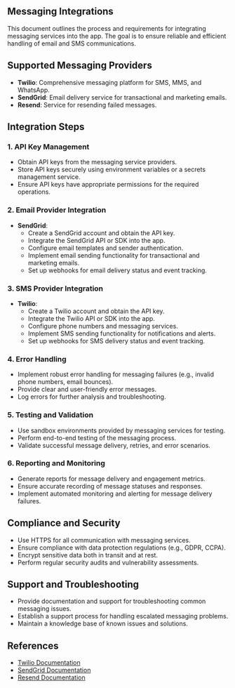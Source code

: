 ## Messaging Integrations

This document outlines the process and requirements for integrating messaging services into the app. The goal is to ensure reliable and efficient handling of email and SMS communications.

## Supported Messaging Providers
- **Twilio**: Comprehensive messaging platform for SMS, MMS, and WhatsApp.
- **SendGrid**: Email delivery service for transactional and marketing emails.
- **Resend**: Service for resending failed messages.

## Integration Steps

### 1. API Key Management
- Obtain API keys from the messaging service providers.
- Store API keys securely using environment variables or a secrets management service.
- Ensure API keys have appropriate permissions for the required operations.

### 2. Email Provider Integration
- **SendGrid**:
  - Create a SendGrid account and obtain the API key.
  - Integrate the SendGrid API or SDK into the app.
  - Configure email templates and sender authentication.
  - Implement email sending functionality for transactional and marketing emails.
  - Set up webhooks for email delivery status and event tracking.

### 3. SMS Provider Integration
- **Twilio**:
  - Create a Twilio account and obtain the API key.
  - Integrate the Twilio API or SDK into the app.
  - Configure phone numbers and messaging services.
  - Implement SMS sending functionality for notifications and alerts.
  - Set up webhooks for SMS delivery status and event tracking.

### 4. Error Handling
- Implement robust error handling for messaging failures (e.g., invalid phone numbers, email bounces).
- Provide clear and user-friendly error messages.
- Log errors for further analysis and troubleshooting.

### 5. Testing and Validation
- Use sandbox environments provided by messaging services for testing.
- Perform end-to-end testing of the messaging process.
- Validate successful message delivery, retries, and error scenarios.

### 6. Reporting and Monitoring
- Generate reports for message delivery and engagement metrics.
- Ensure accurate recording of message statuses and responses.
- Implement automated monitoring and alerting for message delivery failures.

## Compliance and Security
- Use HTTPS for all communication with messaging services.
- Ensure compliance with data protection regulations (e.g., GDPR, CCPA).
- Encrypt sensitive data both in transit and at rest.
- Perform regular security audits and vulnerability assessments.

## Support and Troubleshooting
- Provide documentation and support for troubleshooting common messaging issues.
- Establish a support process for handling escalated messaging problems.
- Maintain a knowledge base of known issues and solutions.

## References
- [Twilio Documentation](https://www.twilio.com/docs)
- [SendGrid Documentation](https://sendgrid.com/docs)
- [Resend Documentation](https://resend.com/docs)
